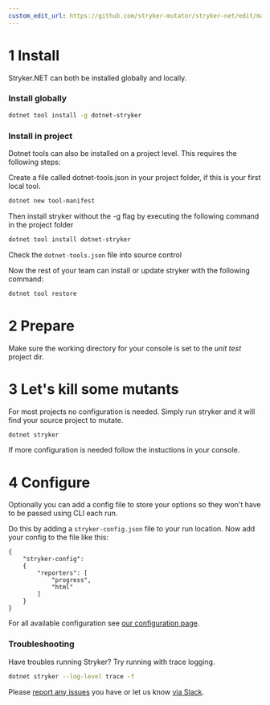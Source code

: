 ```yaml
---
custom_edit_url: https://github.com/stryker-mutator/stryker-net/edit/master/docs/GettingStarted.md
---
```


# 1 Install

Stryker.NET can both be installed globally and locally.

### Install globally
```bash
dotnet tool install -g dotnet-stryker
```

### Install in project
Dotnet tools can also be installed on a project level. This requires the following steps:

Create a file called dotnet-tools.json in your project folder, if this is your first local tool.

```bash
dotnet new tool-manifest
```

Then install stryker without the -g flag by executing the following command in the project folder

```bash
dotnet tool install dotnet-stryker
```

Check the `dotnet-tools.json` file into source control

Now the rest of your team can install or update stryker with the following command:

```bash
dotnet tool restore
```

# 2 Prepare

Make sure the working directory for your console is set to the *unit test* project dir.

# 3 Let's kill some mutants
For most projects no configuration is needed. Simply run stryker and it will find your source project to mutate.

```bash
dotnet stryker
```

If more configuration is needed follow the instuctions in your console.

# 4 Configure

Optionally you can add a config file to store your options so they won't have to be passed using CLI each run.

Do this by adding a `stryker-config.json` file to your run location. Now add your config to the file like this:

```
{
    "stryker-config":
    {
        "reporters": [
            "progress",
            "html"
        ]
    }
}
```

For all available configuration see [our configuration page](https://stryker-mutator.io/docs/stryker/configuration).

### Troubleshooting
Have troubles running Stryker? Try running with trace logging.

```bash
dotnet stryker --log-level trace -f
```

Please [report any issues](http://github.com/stryker-mutator/stryker-net/issues) you have or let us know [via Slack](https://join.slack.com/t/stryker-mutator/shared_invite/enQtOTUyMTYyNTg1NDQ0LTU4ODNmZDlmN2I3MmEyMTVhYjZlYmJkOThlNTY3NTM1M2QxYmM5YTM3ODQxYmJjY2YyYzllM2RkMmM1NjNjZjM).
